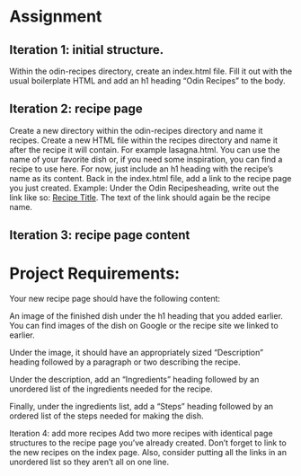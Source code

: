 <h1>Assignment</h1>

<h2>Iteration 1: initial structure.</h2>
Within the odin-recipes directory, create an index.html file.
Fill it out with the usual boilerplate HTML and add an h1 heading “Odin Recipes” to the body.
<h2>Iteration 2: recipe page</h2>
Create a new directory within the odin-recipes directory and name it recipes.
Create a new HTML file within the recipes directory and name it after the recipe it will contain. For example lasagna.html. You can use the name of your favorite dish or, if you need some inspiration, you can find a recipe to use here.
For now, just include an h1 heading with the recipe’s name as its content.
Back in the index.html file, add a link to the recipe page you just created. Example: Under the Odin Recipesheading, write out the link like so: <a href="recipes/recipename.html">Recipe Title</a>. The text of the link should again be the recipe name.
<h2>Iteration 3: recipe page content</h2>

<h1>Project Requirements:</h1>
Your new recipe page should have the following content:

An image of the finished dish under the h1 heading that you added earlier. You can find images of the dish on Google or the recipe site we linked to earlier.

Under the image, it should have an appropriately sized “Description” heading followed by a paragraph or two describing the recipe.

Under the description, add an “Ingredients” heading followed by an unordered list of the ingredients needed for the recipe.

Finally, under the ingredients list, add a “Steps” heading followed by an ordered list of the steps needed for making the dish.

Iteration 4: add more recipes
Add two more recipes with identical page structures to the recipe page you’ve already created.
Don’t forget to link to the new recipes on the index page. Also, consider putting all the links in an unordered list so they aren’t all on one line.
